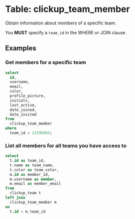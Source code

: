 # Table: clickup_team_member

Obtain information about members of a specific team.

You **MUST** specify a `team_id` in the WHERE or JOIN clause.

## Examples

### Get members for a specific team

```sql
select
  id,
  username,
  email,
  color,
  profile_picture,
  initials,
  last_active,
  date_joined,
  date_invited
from
  clickup_team_member
where
  team_id = 21596865;
```

### List all members for all teams you have access to

```sql
select
  t.id as team_id,
  t.name as team_name,
  t.color as team_color,
  m.id as member_id,
  m.username as member,
  m.email as member_email
from
  clickup_team t
left join
  clickup_team_member m
on
  t.id = m.team_id
```
